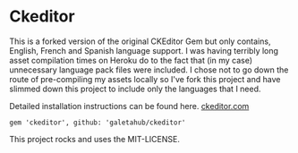 # Ckeditor

This is a forked version of the original CKEditor Gem but only contains, English, French and Spanish language support.  I was having terribly long asset compilation times on Heroku do to the fact that (in my case) unnecessary language pack files were included.  I chose not to go down the route of pre-compiling my assets locally so I've fork this project and have slimmed down this project to include only the languages that I need.

Detailed installation instructions can be found here. [ckeditor.com](https://github.com/galetahub/ckeditor) 

```
gem 'ckeditor', github: 'galetahub/ckeditor'
```


This project rocks and uses the MIT-LICENSE.
